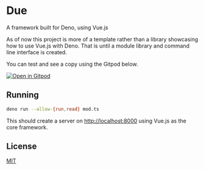 # Due

A framework built for Deno, using Vue.js

As of now this project is more of a template rather than a library showcasing how to use Vue.js with Deno.
That is until a module library and command line interface is created.

You can test and see a copy using the Gitpod below.

[![Open in Gitpod](https://gitpod.io/button/open-in-gitpod.svg)](https://gitpod.io/#https://github.com/lemueldls/due)

## Running

```bash
deno run --allow-{run,read} mod.ts
```

This should create a server on <http://localhost:8000> using Vue.js as the core framework.

## License

[MIT](https://choosealicense.com/licenses/mit/)
